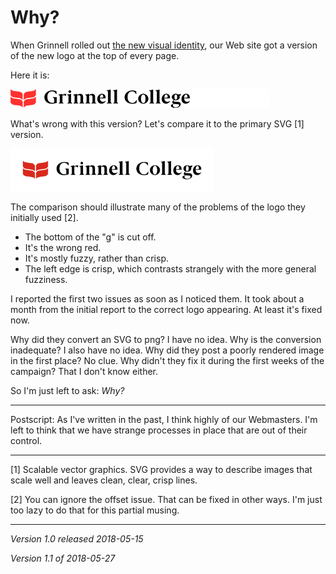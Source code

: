 Why?
====

When Grinnell rolled out [the new visual
identity](https://www.grinnell.edu/about/offices-services/communications/brand/visual-identity),
our Web site got a version of the new logo at the top of every page.

Here it is:

<img src="images/grinnell_main_logo_0.png" alt="The Grinnell College logo, poorly rendered">

What's wrong with this version?  Let's compare it to the primary SVG
[1] version.

<img src="images/grinnell-logo.svg" width="325" alt="The Grinnell College logo">

The comparison should illustrate many of the problems of the logo they 
initially used [2].

* The bottom of the "g" is cut off.
* It's the wrong red.
* It's mostly fuzzy, rather than crisp.
* The left edge is crisp, which contrasts strangely with the more general
  fuzziness.

I reported the first two issues as soon as I noticed them.  It took
about a month from the initial report to the correct logo appearing.
At least it's fixed now.

Why did they convert an SVG to png?  I have no idea.  Why is the
conversion inadequate?  I also have no idea.  Why did they post a poorly
rendered image in the first place?  No clue.  Why didn't they fix it
during the first weeks of the campaign?  That I don't know either.

So I'm just left to ask: *Why?*

---

Postscript: As I've written in the past, I think highly of our Webmasters.
I'm left to think that we have strange processes in place that are out
of their control.

---

[1] Scalable vector graphics.  SVG provides a way to describe images
that scale well and leaves clean, clear, crisp lines.

[2] You can ignore the offset issue.  That can be fixed in other ways.
I'm just too lazy to do that for this partial musing.

---

*Version 1.0 released 2018-05-15*

*Version 1.1 of 2018-05-27*

